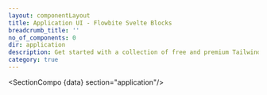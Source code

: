 ```yaml
---
layout: componentLayout
title: Application UI - Flowbite Svelte Blocks
breadcrumb_title: ''
no_of_components: 0
dir: application
description: Get started with a collection of free and premium Tailwind CSS UI components for admin dashboard layouts, sidebars, charts, widgets, kanban boards, and more.
category: true
---
```


<script lang="ts">
  import type { PageData } from './$types';
  import SectionCompo from '../utils/Sectioncompo.svelte';
  export let data: PageData;
</script>

<SectionCompo {data} section="application"/>
